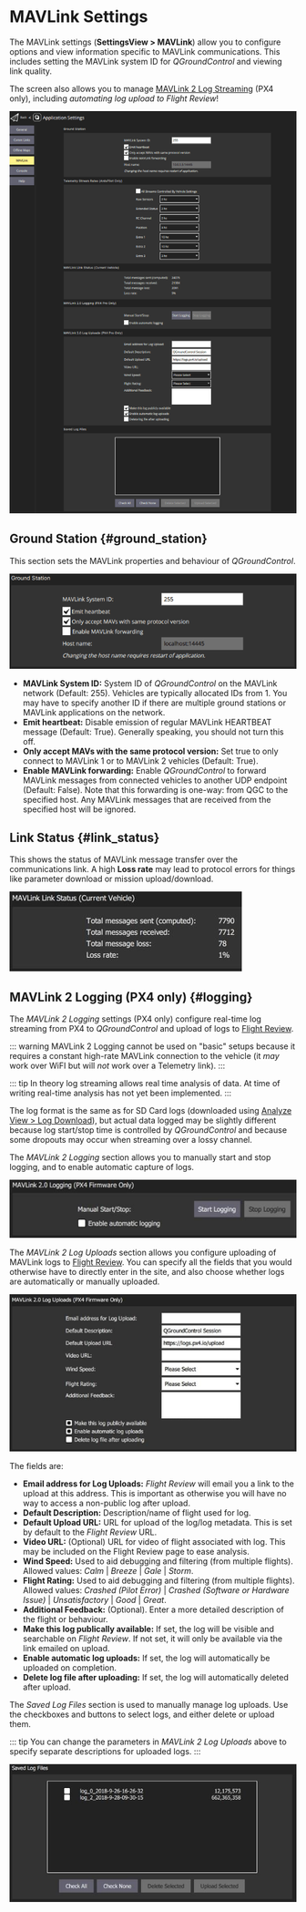 # MAVLink Settings

The MAVLink settings (**SettingsView > MAVLink**) allow you to configure options and view information specific to MAVLink communications. This includes setting the MAVLink system ID for _QGroundControl_ and viewing link quality.

The screen also allows you to manage [MAVLink 2 Log Streaming](#logging) (PX4 only), including _automating log upload to Flight Review_!

![MAVLink settings screen](../../../assets/settings/mavlink/overview.png)

## Ground Station {#ground_station}

This section sets the MAVLink properties and behaviour of _QGroundControl_.

![Ground Station](../../../assets/settings/mavlink/ground_station.png)

- **MAVLink System ID:** System ID of _QGroundControl_ on the MAVLink network (Default: 255). Vehicles are typically allocated IDs from 1. You may have to specify another ID if there are multiple ground stations or MAVLink applications on the network.
- **Emit heartbeat:** Disable emission of regular MAVLink HEARTBEAT message (Default: True). Generally speaking, you should not turn this off.
- **Only accept MAVs with the same protocol version:** Set true to only connect to MAVLink 1 or to MAVLink 2 vehicles (Default: True).
- **Enable MAVLink forwarding:** Enable _QGroundControl_ to forward MAVLink messages from connected vehicles to another UDP endpoint (Default: False). Note that this forwarding is one-way: from QGC to the specified host. Any MAVLink messages that are received from the specified host will be ignored.

## Link Status {#link_status}

This shows the status of MAVLink message transfer over the communications link. A high **Loss rate** may lead to protocol errors for things like parameter download or mission upload/download.

![Link Status](../../../assets/settings/mavlink/link_status.jpg)

## MAVLink 2 Logging (PX4 only) {#logging}

The _MAVLink 2 Logging_ settings (PX4 only) configure real-time log streaming from PX4 to _QGroundControl_ and upload of logs to [Flight Review](https://logs.px4.io).

::: warning
MAVLink 2 Logging cannot be used on "basic" setups because it requires a constant high-rate MAVLink connection to the vehicle (it _may_ work over WiFI but will _not_ work over a Telemetry link).
:::

::: tip
In theory log streaming allows real time analysis of data. At time of writing real-time analysis has not yet been implemented.
:::

The log format is the same as for SD Card logs (downloaded using [Analyze View > Log Download](../analyze_view/log_download.md)), but actual data logged may be slightly different because log start/stop time is controlled by _QGroundControl_ and because some dropouts may occur when streaming over a lossy channel.

The _MAVLink 2 Logging_ section allows you to manually start and stop logging, and to enable automatic capture of logs.

![MAVLink 2 Logging](../../../assets/settings/mavlink/mavlink2_logging.jpg)

The _MAVLink 2 Log Uploads_ section allows you configure uploading of MAVLink logs to [Flight Review](https://logs.px4.io). You can specify all the fields that you would otherwise have to directly enter in the site, and also choose whether logs are automatically or manually uploaded.

![MAVLink 2 Log Uploads](../../../assets/settings/mavlink/mavlink2_log_uploads.jpg)

The fields are:

- **Email address for Log Uploads:** _Flight Review_ will email you a link to the upload at this address. This is important as otherwise you will have no way to access a non-public log after upload.
- **Default Description:** Description/name of flight used for log.
- **Default Upload URL:** URL for upload of the log/log metadata. This is set by default to the _Flight Review_ URL.
- **Video URL:** (Optional) URL for video of flight associated with log. This may be included on the Flight Review page to ease analysis.
- **Wind Speed:** Used to aid debugging and filtering (from multiple flights). Allowed values: _Calm_ | _Breeze_ | _Gale_ | _Storm_.
- **Flight Rating:** Used to aid debugging and filtering (from multiple flights). Allowed values: _Crashed (Pilot Error)_ | _Crashed (Software or Hardware Issue)_ | _Unsatisfactory_ | _Good_ | _Great_.
- **Additional Feedback:** (Optional). Enter a more detailed description of the flight or behaviour.
- **Make this log publically available:** If set, the log will be visible and searchable on _Flight Review_. If not set, it will only be available via the link emailed on upload.
- **Enable automatic log uploads:** If set, the log will automatically be uploaded on completion.
- **Delete log file after uploading:** If set, the log will automatically deleted after upload.

The _Saved Log Files_ section is used to manually manage log uploads. Use the checkboxes and buttons to select logs, and either delete or upload them.

::: tip
You can change the parameters in _MAVLink 2 Log Uploads_ above to specify separate descriptions for uploaded logs.
:::

![Saved log files](../../../assets/settings/mavlink/saved_log_files.jpg)
